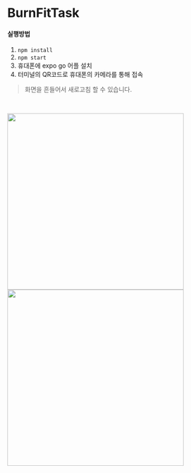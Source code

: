 # BurnFitTask

#### 실행방법
1. `npm install`
2. `npm start`
3. 휴대폰에 expo go 어플 설치
4. 터미널의 QR코드로 휴대폰의 카메라를 통해 접속

> 화면을 흔들어서 새로고침 할 수 있습니다.

<br />

<img src="https://user-images.githubusercontent.com/90553688/205953269-2a2dd262-e7cf-4cee-9286-5bb3be770b37.jpeg" width="400" /><img src="https://user-images.githubusercontent.com/90553688/205954707-de76f0e0-922f-4409-96e9-c84693cf904f.jpeg" width="400" />




